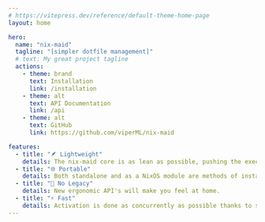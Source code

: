 ```yaml
---
# https://vitepress.dev/reference/default-theme-home-page
layout: home

hero:
  name: "nix-maid"
  tagline: "[simpler dotfile management]"
  # text: My great project tagline
  actions:
    - theme: brand
      text: Installation
      link: /installation
    - theme: alt
      text: API Documentation
      link: /api
    - theme: alt
      text: GitHub
      link: https://github.com/viperML/nix-maid

features:
  - title: "🪶 Lightweight"
    details: The nix-maid core is as lean as possible, pushing the execution to other tools.
  - title: "🌐 Portable"
    details: Both standalone and as a NixOS module are methods of installation.
  - title: "🚫 No Legacy"
    details: New ergonomic API's will make you feel at home.
  - title: "⚡ Fast"
    details: Activation is done as concurrently as possible thanks to systemd.
---
```


<!--@include: ./readme.md-->

<style>
.VPContent.is-home {
  background: radial-gradient(circle at 90% 50%, #ccccccff 30%, var(--vp-c-bg) 40%);
  min-height: 100vh;
}
.dark .VPContent.is-home {
  background: radial-gradient(circle at 90% 50%, #232a3a 30%, var(--vp-c-bg) 40%);
}

.VPHide {
  display: none;
}
</style>
